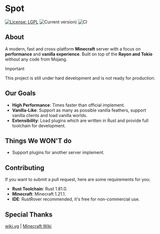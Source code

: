# Spot

[![License: LGPL](https://img.shields.io/badge/License-LGPL--2.1-red.svg)](https://opensource.org/license/lgpl-2-1)
![Current version)](https://img.shields.io/badge/Working_On-1.21.1-yellow)
![CI](https://github.com/SpotMC/Spot/actions/workflows/build.yml/badge.svg)

## About

A modern, fast and cross-platform **Minecraft** server with a focus on **performance** and **vanilla experience**.
Built on top of the **Rayon and Tokio** without any code from Mojang.

> [!important]
> This project is still under hard development and is not ready for production.

## Our Goals
- **High Performance**: Times faster than official implement.
- **Vanilla-Like**: Support as many as possible vanilla feathers, support vanilla clients and load vanilla worlds.
- **Extensibility**: Load plugins which are written in Rust and provide full toolchain for development.

## Things We WON'T do

- Support plugins for another server implement.

## Contributing

If you want to submit a pull request, here are some requirements for you:

- **Rust Toolchain**: Rust 1.81.0.
- **Minecraft**: Minecraft 1.21.1.
- **IDE**: RustRover recommended, it's free for non-commercial use.

## Special Thanks
[wiki.vg](https://wiki.vg/) |  [Minecraft Wiki](https://minecraft.wiki)
